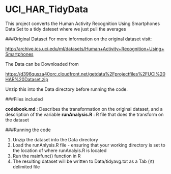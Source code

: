 UCI_HAR_TidyData
================

This project converts the Human Activity Recognition Using Smartphones Data Set to a tidy dateset where we just pull the averages


###Original Dataset
For more information on the original dataset visit:

http://archive.ics.uci.edu/ml/datasets/Human+Activity+Recognition+Using+Smartphones

The Data can be Downloaded from 

https://d396qusza40orc.cloudfront.net/getdata%2Fprojectfiles%2FUCI%20HAR%20Dataset.zip

Unzip this into the Data directory before running the code.

###Files included

**codebook.md** : Describes the transformation on the original dataset, and a description of the
variable
**runAnalysis.R** : R file that does the transform on the dataset

###Running the code

1. Unzip the dataset into the Data directory
2. Load the runAnlysis.R file - ensuring that your working directory is set to the location of
where runAnalyis.R is located
3. Run the mainfunc() function in R
4. The resulting dataset will be written to Data/tidyavg.txt as a Tab (\t) delimited file



